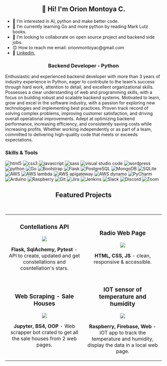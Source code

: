 <h2 align=center> 👋 Hi! I'm Orion Montoya C.</h2>
<div>
  <ul>
    <li>👀 I’m interested in AI, python and make better code.</li>
    <li>🦾 I’m currently learning Go and more python by reading Mark Lutz books.</li>
    <li>💞 I’m looking to collaborate on open source project and backend side jobs.</li>
    <li>😊 How to reach me email: orionmontoyac@gmail.com</li>
    <li>🌱 <a href="https://www.linkedin.com/in/orion-montoya-correa-b4869694/">Linkedin.</a>
    </li>
  </ul>
</div>
<h3 align=center>Backend Developer - Python</h3>
<p>Enthusiastic and experienced backend developer with more than 3 years of industry experience in Python, eager to contribute to the team's success through hard work, attention to detail, and excellent organizational skills. Possesses a clear understanding of web and programming skills, with a focus on building robust and scalable backend systems. Motivated to learn, grow and excel in the software industry, with a passion for exploring new technologies and implementing best practices. Proven track record of solving complex problems, improving customer satisfaction, and driving overall operational improvements. Adept at optimizing backend performance, increasing efficiency, and consistently saving costs while increasing profits. Whether working independently or as part of a team, committed to delivering high-quality code that meets or exceeds expectations.</p>
<h3>Skills & Tools</h3>
<p align="left">
  <img src="https://img.shields.io/badge/HTML5-E34F26?style=for-the-badge&logo=html5&logoColor=white" alt="html5" />
  <img src="https://img.shields.io/badge/CSS3-1572B6?style=for-the-badge&logo=css3&logoColor=white" alt="css3" />
  <img src="https://img.shields.io/badge/JavaScript-323330?style=for-the-badge&logo=javascript&logoColor=F7DF1Eg" alt="javascript" />
  <img src="https://img.shields.io/badge/Sass-CC6699?style=for-the-badge&logo=sass&logoColor=white" alt="sass" />
  <img src="https://img.shields.io/badge/Visual_Studio_Code-0078D4?style=for-the-badge&logo=visual%20studio%20code&logoColor=white" alt="visual studio code" />
  <img src="https://img.shields.io/badge/Wordpress-21759B?style=for-the-badge&logo=wordpress&logoColor=white" alt="wordpress" />
  <img src="https://img.shields.io/badge/Python-3776AB?style=for-the-badge&logo=python&logoColor=white" alt="python" />
  <img src="https://img.shields.io/badge/Go-00ADD8?style=for-the-badge&logo=go&logoColor=white" alt="Go" />
  <img src="https://img.shields.io/badge/Bootstrap-563D7C?style=for-the-badge&logo=bootstrap&logoColor=white" alt="Bootstrap" />
  <img src="https://img.shields.io/badge/Flask-000000?style=for-the-badge&logo=flask&logoColor=white" alt="Flask" />
  <img src="https://img.shields.io/badge/PostgreSQL-316192?style=for-the-badge&logo=postgresql&logoColor=white" alt="PostgreSQL" />
  <img src="https://img.shields.io/badge/MongoDB-4EA94B?style=for-the-badge&logo=mongodb&logoColor=white" alt="MongoDB" />
  <img src="https://img.shields.io/badge/SQLite-07405E?style=for-the-badge&logo=sqlite&logoColor=white" alt="SQLite" />
  <img src="https://img.shields.io/badge/Amazon_AWS-232F3E?style=for-the-badge&logo=amazon-aws&logoColor=white" alt="AWS" />
  <img src="https://img.shields.io/badge/Amazon_AWS_Lambda-232F3E?style=for-the-badge&logo=amazon-aws&logoColor=white" alt="AWS lambda" />
  <img src="https://img.shields.io/badge/Amazon_AWS_ApiGateway-232F3E?style=for-the-badge&logo=amazon-aws&logoColor=white" alt="AWS apigateway" />
  <img src="https://img.shields.io/badge/Amazon_AWS_Dynamo-232F3E?style=for-the-badge&logo=amazon-aws&logoColor=white" alt="AWS dynamo" />
  <img src="https://img.shields.io/badge/PyCharm-000000.svg?&style=for-the-badge&logo=PyCharm&logoColor=white" alt="PyCharm" />
  <img src="https://img.shields.io/badge/Arduino-00979D?style=for-the-badge&logo=Arduino&logoColor=white" alt="Arduino" />
  <img src="https://img.shields.io/badge/Raspberry%20Pi-A22846?style=for-the-badge&logo=Raspberry%20Pi&logoColor=white" alt="Raspberry" />
  <img src="https://img.shields.io/badge/GIT-E44C30?style=for-the-badge&logo=git&logoColor=white" alt="Git" />
  <img src="https://img.shields.io/badge/Jira-0052CC?style=for-the-badge&logo=Jira&logoColor=white" alt="Jira" />
  <img src="https://img.shields.io/badge/Jenkins-D24939?style=for-the-badge&logo=Jenkins&logoColor=white" alt="Jenkins" />
  <img src="https://img.shields.io/badge/Slack-4A154B?style=for-the-badge&logo=slack&logoColor=white" alt="Slack" />
  <img src="https://img.shields.io/badge/Discord-7289DA?style=for-the-badge&logo=discord&logoColor=white" alt="Discord" />
  <img src="https://img.shields.io/badge/Zoom-2D8CFF?style=for-the-badge&logo=zoom&logoColor=white" alt="Zoom" />
</p>
<h2 align="center">Featured Projects</h2>
<br>
<div align="center">
  <table>
    <tr>
      <td width="50%">
        <h3 align="center">Contellations API</h3>
        <div align="center">
          <a href="https://github.com/orionmontoyac/constellations_api" target="_blank">
            <img src="https://img.shields.io/badge/CODE-0078D4?style=for-the-badge&logo=github&logoColor=black">
          </a>
          </p>
          <strong>Flask, SqlAchemy, Pytest</strong> - API to create, updated and get constellations and cosntellation's stars. </p>
        </div>
      </td>
      <td width="50%">
        <h3 align="center">Radio Web Page</h3>
        <div align="center">
          <a href="https://github.com/orionmontoyac/acamica_proyecto1" target="_blank">
            <img src="https://img.shields.io/badge/CODE-0052CC?style=for-the-badge&logo=github&logoColor=black">
          </a>
          </p>
          <strong>HTML, CSS, JS</strong> - clean, responsive & accessible.</p>
        </div>
      </td>
    </tr>
    <tr>
      <td width="50%">
        <h3 align="center">Web Scraping - Sale Houses</h3>
        <div align="center">
          <a href="https://github.com/orionmontoyac/house_scraping" target="_blank">
            <img src="https://img.shields.io/badge/CODE-0078D4?style=for-the-badge&logo=github&logoColor=black">
          </a>
          </p>
          <strong>Jupyter, BS4, OOP</strong> - Web scrapper bot crated to get all the sale houses from 2 web pages. </p>
        </div>
      </td>
      <td width="50%">
        <h3 align="center">IOT sensor of temperature and humidity</h3>
        <div align="center">
          <a href="https://github.com/orionmontoyac/Sensor_Raspberry_Website" target="_blank">
            <img src="https://img.shields.io/badge/CODE-0052CC?style=for-the-badge&logo=github&logoColor=black">
          </a>
          </p>
          <strong>Raspberry, Firebase, Web</strong> - IOT app to track the temperature and humidity, display the data in a local web page.</p>
        </div>
      </td>
    </tr>
  </table>
</div>
<!---
orionmontoyac/orionmontoyac is a ✨ special ✨ repository because its `README.md` (this file) appears on your GitHub profile.
You can click the Preview link to take a look at your changes.
--->
